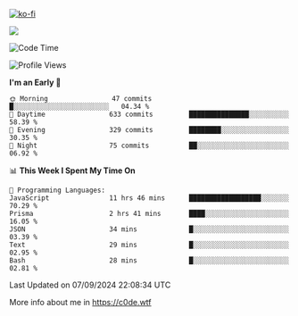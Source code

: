 [![ko-fi](https://ko-fi.com/img/githubbutton_sm.svg)](https://ko-fi.com/Z8Z4Y2LKX)

<a href="https://wakatime.com"><img src="https://wakatime.com/share/@c0dezin/b7f18a7c-ab3a-40b8-8bc7-b1b7bf71f1d6.svg" /></a>

<!--START_SECTION:waka-->
![Code Time](http://img.shields.io/badge/Code%20Time-96%20hrs%2027%20mins-blue)

![Profile Views](http://img.shields.io/badge/Profile%20Views-0-blue)

**I'm an Early 🐤** 

```text
🌞 Morning                47 commits          █░░░░░░░░░░░░░░░░░░░░░░░░   04.34 % 
🌆 Daytime                633 commits         ███████████████░░░░░░░░░░   58.39 % 
🌃 Evening                329 commits         ████████░░░░░░░░░░░░░░░░░   30.35 % 
🌙 Night                  75 commits          ██░░░░░░░░░░░░░░░░░░░░░░░   06.92 % 
```


📊 **This Week I Spent My Time On** 

```text
💬 Programming Languages: 
JavaScript               11 hrs 46 mins      ██████████████████░░░░░░░   70.29 % 
Prisma                   2 hrs 41 mins       ████░░░░░░░░░░░░░░░░░░░░░   16.05 % 
JSON                     34 mins             █░░░░░░░░░░░░░░░░░░░░░░░░   03.39 % 
Text                     29 mins             █░░░░░░░░░░░░░░░░░░░░░░░░   02.95 % 
Bash                     28 mins             █░░░░░░░░░░░░░░░░░░░░░░░░   02.81 % 
```


 Last Updated on 07/09/2024 22:08:34 UTC
<!--END_SECTION:waka-->

More info about me in https://c0de.wtf
